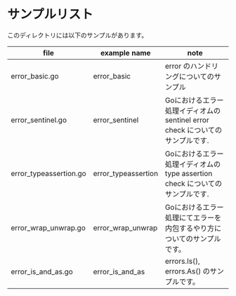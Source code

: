 # サンプルリスト

このディレクトリには以下のサンプルがあります。

|file|example name|note|
|----|------------|----|
|error\_basic.go|error\_basic|error のハンドリングについてのサンプル|
|error\_sentinel.go|error\_sentinel|Goにおけるエラー処理イディオムの sentinel error check についてのサンプルです.|
|error\_typeassertion.go|error\_typeassertion|Goにおけるエラー処理イディオムの type assertion check についてのサンプルです.|
|error\_wrap\_unwrap.go|error\_wrap\_unwrap|Goにおけるエラー処理にてエラーを内包するやり方についてのサンプルです。|
|error\_is\_and\_as.go|error\_is\_and\_as|errors.Is(), errors.As() のサンプルです。|
